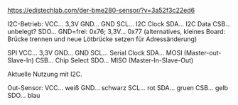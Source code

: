https://edistechlab.com/der-bme280-sensor/?v=3a52f3c22ed6

I2C-Betrieb:
VCC... 3,3V
GND... GND
SCL... I2C Clock
SDA... I2C Data
CSB... unbelegt?
SDO... GND=frei: 0x76; 3,3V... 0x77
(alternatives, kleines Board: Brücke trennen und neue Lötbrücke setzen für Adressänderung)

SPI
VCC... 3,3V
GND... GND
SCL... Serial Clock
SDA... MOSI (Master-out-Slave-In)
CSB... Chip Select
SDO... MISO (Master-In-Slave-Out)


Aktuelle Nutzung mit I2C.


Out-Sensor:
VCC... weiß
GND... schwarz
SCL... rot
SDA... gruen
CSB... gelb
SDO... blau
